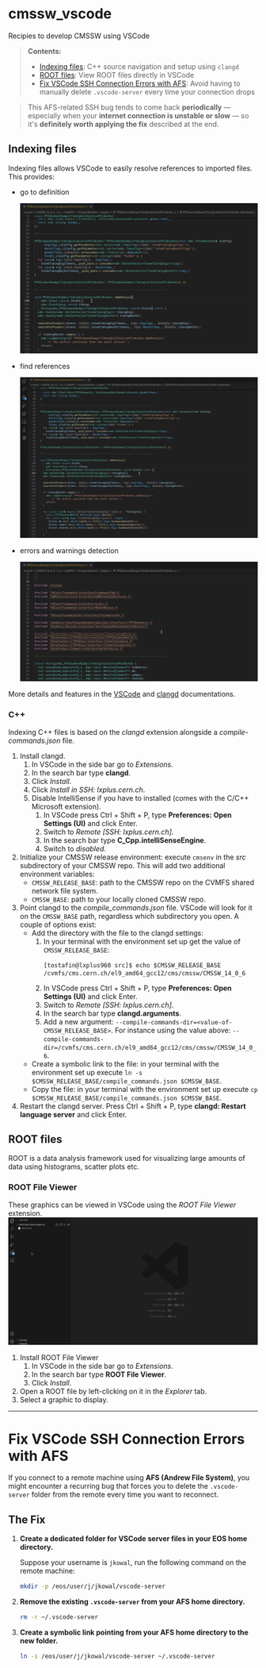 # cmssw_vscode
Recipies to develop CMSSW using VSCode

>  **Contents:**
> - [Indexing files](#indexing-files): C++ source navigation and setup using `clangd`  
> - [ROOT files](#root-files): View ROOT files directly in VSCode  
> - [Fix VSCode SSH Connection Errors with AFS](#fix-vscode-ssh-connection-errors-with-afs): Avoid having to manually delete `.vscode-server` every time your connection drops

> This AFS-related SSH bug tends to come back **periodically** — especially when your **internet connection is unstable or slow** — so it's **definitely worth applying the fix** described at the end.


## Indexing files
Indexing files allows VSCode to easily resolve references to imported files. This provides:
- go to definition

    ![Go to definition](./static/go_to_def.gif "Go to definition")

- find references

    ![Find references](./static/find_references.gif "Find references")

- errors and warnings detection

    ![Errors and warnings detection](./static/errors_and_warnings.gif "Errors and warnings detection")

More details and features in the [VSCode](https://code.visualstudio.com/docs/editor/editingevolved#_go-to-definition) and [clangd](https://clangd.llvm.org/features) documentations.

### C++
Indexing C++ files is based on the *clangd* extension alongside a *compile-commands.json* file.
1. Install clangd.
    1. In VSCode in the side bar go to *Extensions*.
    2. In the search bar type **clangd**.
    3. Click *Install*.
    4. Click *Install in SSH: lxplus.cern.ch*.
    5. Disable IntelliSense if you have to installed (comes with the C/C++ Microsoft extension).
        1. In VSCode press Ctrl + Shift + P, type **Preferences: Open Settings (UI)** and click Enter.
        2. Switch to *Remote [SSH: lxplus.cern.ch]*.
        3. In the search bar type **C_Cpp.intelliSenseEngine**.
        4. Switch to *disabled*.
2. Initialize your CMSSW release environment: execute `cmsenv` in the *src* subdirectory of your CMSSW repo. This will add two additional environment variables:
    - `CMSSW_RELEASE_BASE`: path to the CMSSW repo on the CVMFS shared network file system.
    - `CMSSW_BASE`: path to your locally cloned CMSSW repo.
3. Point clangd to the *compile_commands.json* file. VSCode will look for it on the `CMSSW_BASE` path, regardless which subdirectory you open. A couple of options exist:
    - Add the directory with the file to the clangd settings:
        1. In your terminal with the environment set up get the value of `CMSSW_RELEASE_BASE`:
            ```
            [tostafin@lxplus960 src]$ echo $CMSSW_RELEASE_BASE
            /cvmfs/cms.cern.ch/el9_amd64_gcc12/cms/cmssw/CMSSW_14_0_6
            ```
        2. In VSCode press Ctrl + Shift + P, type **Preferences: Open Settings (UI)** and click Enter.
        3. Switch to *Remote [SSH: lxplus.cern.ch]*.
        4. In the search bar type **clangd.arguments**.
        5. Add a new argument: `--compile-commands-dir=<value-of-CMSSW_RELEASE_BASE>`. For instance using the value above: `--compile-commands-dir=/cvmfs/cms.cern.ch/el9_amd64_gcc12/cms/cmssw/CMSSW_14_0_6`.
    - Create a symbolic link to the file: in your terminal with the environment set up execute `ln -s $CMSSW_RELEASE_BASE/compile_commands.json $CMSSW_BASE`.
    - Copy the file: in your terminal with the environment set up execute `cp $CMSSW_RELEASE_BASE/compile_commands.json $CMSSW_BASE`.
4. Restart the clangd server. Press Ctrl + Shift + P, type **clangd: Restart language server** and click Enter.

## ROOT files
ROOT is a data analysis framework used for visualizing large amounts of data using histograms, scatter plots etc.

### ROOT File Viewer
These graphics can be viewed in VSCode using the *ROOT File Viewer* extension.
![ROOT extension](./static/root_extension.gif "ROOT extension")
1. Install ROOT File Viewer
    1. In VSCode in the side bar go to *Extensions*.
    2. In the search bar type **ROOT File Viewer**.
    3. Click *Install*.
2. Open a ROOT file by left-clicking on it in the *Explorer* tab.
3. Select a graphic to display.

---

# Fix VSCode SSH Connection Errors with AFS

If you connect to a remote machine using **AFS (Andrew File System)**, you might encounter a recurring bug that forces you to delete the `.vscode-server` folder from the remote every time you want to reconnect.

## The Fix

1. **Create a dedicated folder for VSCode server files in your EOS home directory.**

   Suppose your username is `jkowal`, run the following command on the remote machine:

   ```bash
   mkdir -p /eos/user/j/jkowal/vscode-server
   ```

2. **Remove the existing `.vscode-server` from your AFS home directory.**
    ```bash
   rm -r ~/.vscode-server
   ```
3. **Create a symbolic link pointing from your AFS home directory to the new folder.**
    ```bash
    ln -s /eos/user/j/jkowal/vscode-server ~/.vscode-server
    ```
